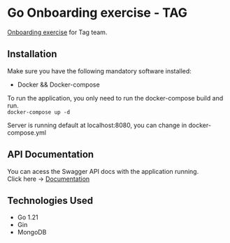 # Go Onboarding exercise - TAG

[Onboarding exercise](https://github.com/wexinc/ps-tag-onboarding) for Tag team.

## Installation
Make sure you have the following mandatory software installed:
- Docker && Docker-compose

To run the application, you only need to run the docker-compose build and run.   
```docker-compose up -d```   

Server is running default at localhost:8080, you can change in docker-compose.yml

## API Documentation
You can acess the Swagger API docs with the application running.   
Click here -> [Documentation](http://localhost:8080/swagger/index.html)


## Technologies Used
- Go 1.21
- Gin
- MongoDB